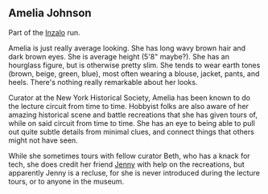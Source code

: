 ## Amelia Johnson

Part of the [Inzalo](InzaloShadowEarth) run.

Amelia is just really average looking.  She has long wavy brown hair
and dark brown eyes.  She is average height (5'8" maybe?).  She has an
hourglass figure, but is otherwise pretty slim.  She tends to wear
earth tones (brown, beige, green, blue), most often wearing a blouse,
jacket, pants, and heels.  There's nothing really remarkable about her
looks.

Curator at the New York Historical Society, Amelia has been known to do
the lecture circuit from time to time.  Hobbyist folks are also aware
of her amazing historical scene and battle recreations that she has
given tours of, while on said circuit from time to time. She has an
eye to being able to pull out quite subtle details from minimal clues,
and connect things that others might not have seen.

While she sometimes tours with fellow curator Beth, who has a knack
for tech, she does credit her friend [Jenny](JennyJohnson) with help on
the recreations, but apparently Jenny is a recluse, for she is never
introduced during the lecture tours, or to anyone in the museum.
